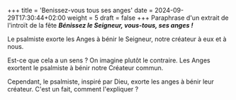 +++
title = 'Benissez-vous tous ses anges'
date = 2024-09-29T17:30:44+02:00
weight = 5
draft = false
+++
Paraphrase d'un extrait de l'introït de la fête<!--more-->
***Bénissez le Seigneur, vous-tous, ses anges !***

Le psalmiste exorte les Anges à bénir le Seigneur, notre créateur à eux et à nous.

Est-ce que cela a un sens ? On imagine plutôt le contraire. Les Anges exortent le psalmiste à bénir notre Créateur commun.

Cependant, le psalmiste, inspiré par Dieu, exorte les anges à bénir leur créateur. C'est un fait, comment l'expliquer ?


